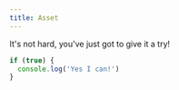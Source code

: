 ```yaml
---
title: Asset
---
```


It's not hard, you've just got to give it a try!

```javascript
if (true) {
  console.log('Yes I can!')
}
```
